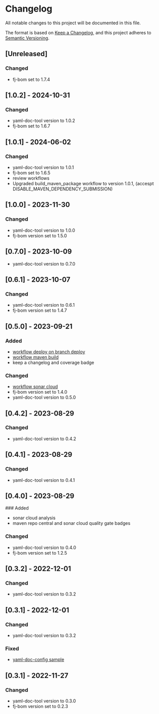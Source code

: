 # Changelog

All notable changes to this project will be documented in this file.

The format is based on [Keep a Changelog](https://keepachangelog.com/en/1.1.0/),
and this project adheres to [Semantic Versioning](https://semver.org/spec/v2.0.0.html).

## [Unreleased]

### Changed

- fj-bom set to 1.7.4

## [1.0.2] - 2024-10-31

### Changed

- yaml-doc-tool version to 1.0.2
- fj-bom set to 1.6.7

## [1.0.1] - 2024-06-02

### Changed

- yaml-doc-tool version to 1.0.1
- fj-bom set to 1.6.5
- review workflows
- Upgraded build_maven_package workflow to version 1.0.1, (accespt DISABLE_MAVEN_DEPENDENCY_SUBMISSION)

## [1.0.0] - 2023-11-30

### Changed

- yaml-doc-tool version to 1.0.0
- fj-bom version set to 1.5.0

## [0.7.0] - 2023-10-09

- yaml-doc-tool version to 0.7.0

## [0.6.1] - 2023-10-07

### Changed

- yaml-doc-tool version to 0.6.1
- fj-bom version set to 1.4.7

## [0.5.0] - 2023-09-21

### Added

- [workflow deploy on branch deploy](.github/workflows/deploy_maven_package.yml)
- [workflow maven build](.github/workflows/build_maven_package.yml)
- keep a changelog and coverage badge

### Changed

- [workflow sonar cloud](.github/workflows/sonarcloud-maven.yml)
- fj-bom version set to 1.4.0
- yaml-doc-tool version to 0.5.0

## [0.4.2] - 2023-08-29

### Changed

- yaml-doc-tool version to 0.4.2

## [0.4.1] - 2023-08-29

### Changed

- yaml-doc-tool version to 0.4.1

## [0.4.0] - 2023-08-29

### Added

- sonar cloud analysis
- maven repo central and sonar cloud quality gate badges

### Changed

- yaml-doc-tool version to 0.4.0
- fj-bom version set to 1.2.5

## [0.3.2] - 2022-12-01

### Changed

- yaml-doc-tool version to 0.3.2

## [0.3.1] - 2022-12-01

### Changed

- yaml-doc-tool version to 0.3.2

### Fixed

- [yaml-doc-config sample](src/test/resources/yaml-doc-config.xml)

## [0.3.1] - 2022-11-27

### Changed

- yaml-doc-tool version to 0.3.0
- fj-bom version set to 0.2.3
